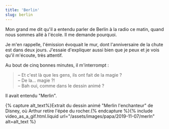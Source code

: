 ```yaml
---
title: 'Berlin'
slug: berlin
---
```


Mon grand me dit qu'il a entendu parler de Berlin à la radio ce matin, quand
nous sommes allé à l'école. Il me demande pourquoi.

Je m'en rappelle, l'émission évoquait le mur, dont l'anniversaire de la chute
est dans deux jours. J'essaie d'expliquer aussi bien que je peux et je vois
qu'il m'écoute, très attentif.

Au bout de cinq bonnes minutes, il m'interrompt :

> – Et c'est là que les gens, ils ont fait de la magie ?  
> – De la… magie ?!  
> – Bah oui, comme dans le dessin animé ?

Il avait entendu "Merlin".

{% capture alt_text%}Extrait du dessin animé "Merlin l'enchanteur" de Disney, où Arthur retire l'épée du rocher.{% endcapture %}{% include video_as_a_gif.html.liquid
url="/assets/images/papa/2019-11-07/merln"
alt=alt_text
%}
